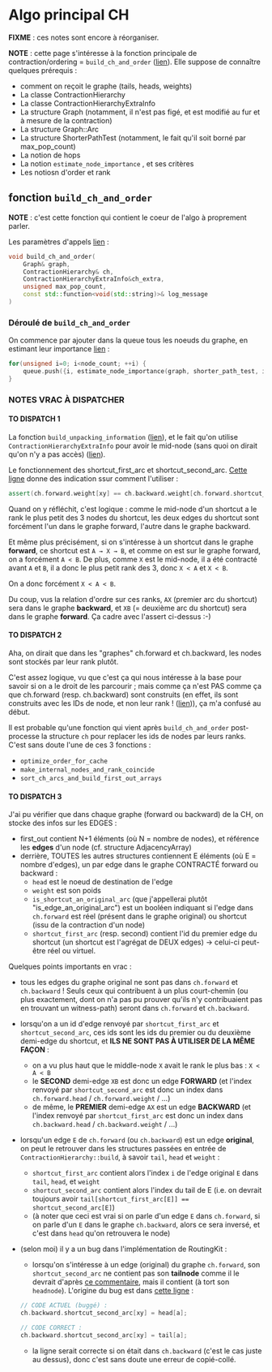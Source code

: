 # Algo principal CH

**FIXME** : ces notes sont encore à réorganiser.

**NOTE** : cette page s'intéresse à la fonction principale de contraction/ordering = `build_ch_and_order` ([lien](https://github.com/phidra/RoutingKit/blob/a0776b234ac6e86d4255952ef60a6a9bf8d88f02/src/contraction_hierarchy.cpp#L608)). Elle suppose de connaître quelques prérequis : 

- comment on reçoit le graphe (tails, heads, weights)
- La classe ContractionHierarchy
- La classe ContractionHierarchyExtraInfo
- La structure Graph (notamment, il n'est pas figé, et est modifié au fur et à mesure de la contraction)
- La structure Graph::Arc
- La structure ShorterPathTest (notamment, le fait qu'il soit borné par max_pop_count)
- La notion de hops
- La notion `estimate_node_importance` , et ses critères
- Les notiosn d'order et rank


## fonction `build_ch_and_order`

**NOTE** : c'est cette fonction qui contient le coeur de l'algo à proprement parler.

Les paramètres d'appels [lien](https://github.com/phidra/RoutingKit/blob/a0776b234ac6e86d4255952ef60a6a9bf8d88f02/src/contraction_hierarchy.cpp#L608) :

```cpp
void build_ch_and_order(
    Graph& graph,
    ContractionHierarchy& ch,
    ContractionHierarchyExtraInfo&ch_extra,
    unsigned max_pop_count,
    const std::function<void(std::string)>& log_message
)
```


### Déroulé de `build_ch_and_order`

On commence par ajouter dans la queue tous les noeuds du graphe, en estimant leur importance [lien](https://github.com/phidra/RoutingKit/blob/a0776b234ac6e86d4255952ef60a6a9bf8d88f02/src/contraction_hierarchy.cpp#L632) :

```cpp
for(unsigned i=0; i<node_count; ++i) {
    queue.push({i, estimate_node_importance(graph, shorter_path_test, i)});
}
```

### NOTES VRAC À DISPATCHER

#### TO DISPATCH 1

La fonction `build_unpacking_information` ([lien](https://github.com/phidra/RoutingKit/blob/a0776b234ac6e86d4255952ef60a6a9bf8d88f02/src/contraction_hierarchy.cpp#L973)), et le fait qu'on utilise `ContractionHierarchyExtraInfo` pour avoir le mid-node (sans quoi on dirait qu'on n'y a pas accès) ([lien](https://github.com/phidra/RoutingKit/blob/a0776b234ac6e86d4255952ef60a6a9bf8d88f02/src/contraction_hierarchy.cpp#L1002)).

Le fonctionnement des shortcut_first_arc et shortcut_second_arc. [Cette ligne](https://github.com/phidra/RoutingKit/blob/a0776b234ac6e86d4255952ef60a6a9bf8d88f02/src/contraction_hierarchy.cpp#L1014) donne des indication ssur comment l'utiliser :

```cpp
assert(ch.forward.weight[xy] == ch.backward.weight[ch.forward.shortcut_first_arc[xy]] + ch.forward.weight[ch.forward.shortcut_second_arc[xy]]);
```

Quand on y réfléchit, c'est logique : comme le mid-node d'un shortcut a le rank le plus petit des 3 nodes du shortcut, les deux edges du shortcut sont forcément l'un dans le graphe forward, l'autre dans le graphe backward.

Et même plus précisément, si on s'intéresse à un shortcut dans le graphe **forward**, ce shortcut est `A → X → B`, et comme on est sur le graphe forward, on a forcément `A < B`. De plus, comme `X` est le mid-node, il a été contracté avant `A` et `B`, il a donc le plus petit rank des 3, donc `X < A` et `X < B`.

On a donc forcément `X < A < B`.

Du coup, vus la relation d'ordre sur ces ranks, `AX` (premier arc du shortcut) sera dans le graphe **backward**, et `XB` (= deuxième arc du shortcut) sera dans le graphe **forward**. Ça cadre avec l'assert ci-dessus :-)


#### TO DISPATCH 2

Aha, on dirait que dans les "graphes" ch.forward et ch.backward, les nodes sont stockés par leur rank plutôt.

C'est assez logique, vu que c'est ça qui nous intéresse à la base pour savoir si on a le droit de les parcourir ; mais comme ça n'est PAS comme ça que ch.forward (resp. ch.backward) sont construits (en effet, ils sont construits avec les IDs de node, et non leur rank ! ([lien](https://github.com/phidra/RoutingKit/blob/a0776b234ac6e86d4255952ef60a6a9bf8d88f02/src/contraction_hierarchy.cpp#L689))), ça m'a confusé au début.

Il est probable qu'une fonction qui vient après `build_ch_and_order` post-processe la structure `ch` pour replacer les ids de nodes par leurs ranks. C'est sans doute l'une de ces 3 fonctions :

- `optimize_order_for_cache`
- `make_internal_nodes_and_rank_coincide`
- `sort_ch_arcs_and_build_first_out_arrays`


#### TO DISPATCH 3

J'ai pu vérifier que dans chaque graphe (forward ou backward) de la CH, on stocke des infos sur les EDGES :

- first_out contient N+1 éléments (où N = nombre de nodes), et référence les **edges** d'un node (cf. structure AdjacencyArray)
- derrière, TOUTES les autres structures contiennent E éléments (où E = nombre d'edges), un par edge dans le graphe CONTRACTÉ forward ou backward :
    * `head` est le noeud de destination de l'edge
    * `weight` est son poids
    * `is_shortcut_an_original_arc` (que j'appellerai plutôt "is_edge_an_original_arc")  est un booléen indiquant si l'edge dans `ch.forward` est réel (présent dans le graphe original) ou shortcut (issu de la contraction d'un node)
    * `shortcut_first_arc` (resp. second) contient l'id du premier edge du shortcut (un shortcut est l'agrégat de DEUX edges) -> celui-ci peut-être réel ou virtuel.

Quelques points importants en vrac :
- tous les edges du graphe original ne sont pas dans `ch.forward` et `ch.backward` ! Seuls ceux qui contribuent à un plus court-chemin (ou plus exactement, dont on n'a pas pu prouver qu'ils n'y contribuaient pas en trouvant un witness-path) seront dans `ch.forward` et `ch.backward`.
- lorsqu'on a un id d'edge renvoyé par `shortcut_first_arc` et `shortcut_second_arc`, ces ids sont les ids du premier ou du deuxième demi-edge du shortcut, et **ILS NE SONT PAS À UTILISER DE LA MÊME FAÇON** :
    * on a vu plus haut que le middle-node `X` avait le rank le plus bas : `X < A < B`
    * le **SECOND** demi-edge `XB` est donc un edge **FORWARD** (et l'index renvoyé par `shortcut_second_arc` est donc un index dans `ch.forward.head` / `ch.forward.weight` / ...)
    * de même, le **PREMIER** demi-edge `AX` est un edge **BACKWARD** (et l'index renvoyé par `shortcut_first_arc` est donc un index dans `ch.backward.head` / `ch.backward.weight` / ...)
- lorsqu'un edge `E` de `ch.forward` (ou `ch.backward`) est un edge **original**, on peut le retrouver dans les structures passées en entrée de `ContractionHierarchy::build`, à savoir `tail`, `head` et `weight` :
    * `shortcut_first_arc` contient alors l'index `i` de l'edge original `E` dans `tail`, `head`, et `weight`
    * `shortcut_second_arc` contient alors l'index du tail de E (i.e. on devrait toujours avoir `tail[shortcut_first_arc[E]] == shortcut_second_arc[E]`)
    * (à noter que ceci est vrai si on parle d'un edge `E` dans `ch.forward`, si on parle d'un `E` dans le graphe `ch.backward`, alors ce sera inversé, et c'est dans `head` qu'on retrouvera le node)
- (selon moi) il y a un bug dans l'implémentation de RoutingKit :
    * lorsqu'on s'intéresse à un edge (original) du graphe `ch.forward`, son `shortcut_second_arc` ne contient pas son **tailnode** comme il le devrait d'après [ce commentaire](https://github.com/RoutingKit/RoutingKit/blob/fb5e83bcd4cf85763fb6877a0b5f8d5736c9a15b/include/routingkit/contraction_hierarchy.h#L60), mais il contient (à tort son `headnode`). L'origine du bug est dans [cette ligne](https://github.com/RoutingKit/RoutingKit/blob/fb5e83bcd4cf85763fb6877a0b5f8d5736c9a15b/src/contraction_hierarchy.cpp#L1028) :

    ```cpp
    // CODE ACTUEL (buggé) :
    ch.backward.shortcut_second_arc[xy] = head[a];

    // CODE CORRECT :
    ch.backward.shortcut_second_arc[xy] = tail[a];
    ```
    * la ligne serait correcte si on était dans `ch.backward` (c'est le cas juste au dessus), donc c'est sans doute une erreur de copié-collé.
